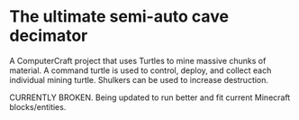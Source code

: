 # The ultimate semi-auto cave decimator
A ComputerCraft project that uses Turtles to mine massive chunks of material. A command turtle is used to control, deploy, and collect each individual mining turtle. Shulkers can be used to increase destruction.

CURRENTLY BROKEN. Being updated to run better and fit current Minecraft blocks/entities.
